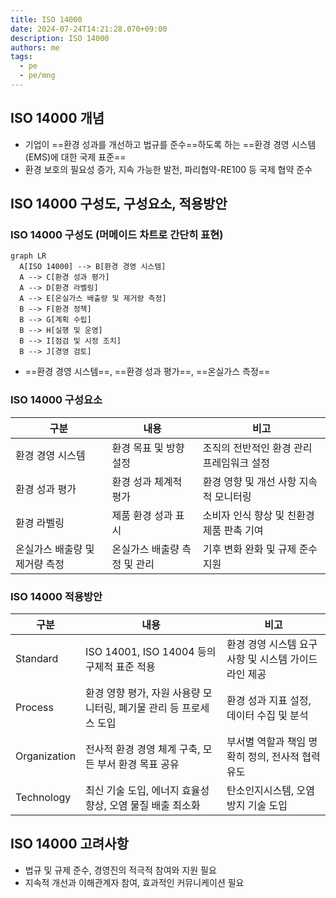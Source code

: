 ```yaml
---
title: ISO 14000
date: 2024-07-24T14:21:28.070+09:00
description: ISO 14000
authors: me
tags: 
  - pe
  - pe/mng
---
```


## ISO 14000 개념

- 기업이 ==환경 성과를 개선하고 법규를 준수==하도록 하는 ==환경 경영 시스템(EMS)에 대한 국제 표준==
- 환경 보호의 필요성 증가, 지속 가능한 발전, 파리협약-RE100 등 국제 협약 준수

## ISO 14000 구성도, 구성요소, 적용방안

### ISO 14000 구성도 (머메이드 차트로 간단히 표현)

```mermaid
graph LR
  A[ISO 14000] --> B[환경 경영 시스템]
  A --> C[환경 성과 평가]
  A --> D[환경 라벨링]
  A --> E[온실가스 배출량 및 제거량 측정]
  B --> F[환경 정책]
  B --> G[계획 수립]
  B --> H[실행 및 운영]
  B --> I[점검 및 시정 조치]
  B --> J[경영 검토]
```

- ==환경 경영 시스템==, ==환경 성과 평가==, ==온실가스 측정==

### ISO 14000 구성요소

| 구분 | 내용 | 비고 |
| --- | --- | --- |
| 환경 경영 시스템 | 환경 목표 및 방향 설정 | 조직의 전반적인 환경 관리 프레임워크 설정 |
| 환경 성과 평가 | 환경 성과 체계적 평가 | 환경 영향 및 개선 사항 지속적 모니터링 |
| 환경 라벨링 | 제품 환경 성과 표시 | 소비자 인식 향상 및 친환경 제품 판촉 기여 |
| 온실가스 배출량 및 제거량 측정 | 온실가스 배출량 측정 및 관리 | 기후 변화 완화 및 규제 준수 지원 |

### ISO 14000 적용방안

| 구분 | 내용 | 비고 |
| --- | --- | --- |
| Standard | ISO 14001, ISO 14004 등의 구체적 표준 적용 | 환경 경영 시스템 요구사항 및 시스템 가이드라인 제공 |
| Process | 환경 영향 평가, 자원 사용량 모니터링, 폐기물 관리 등 프로세스 도입 | 환경 성과 지표 설정, 데이터 수집 및 분석 |
| Organization | 전사적 환경 경영 체계 구축, 모든 부서 환경 목표 공유 | 부서별 역할과 책임 명확히 정의, 전사적 협력 유도 |
| Technology | 최신 기술 도입, 에너지 효율성 향상, 오염 물질 배출 최소화 | 탄소인지시스템, 오염 방지 기술 도입 |

## ISO 14000 고려사항

- 법규 및 규제 준수, 경영진의 적극적 참여와 지원 필요
- 지속적 개선과 이해관계자 참여, 효과적인 커뮤니케이션 필요
